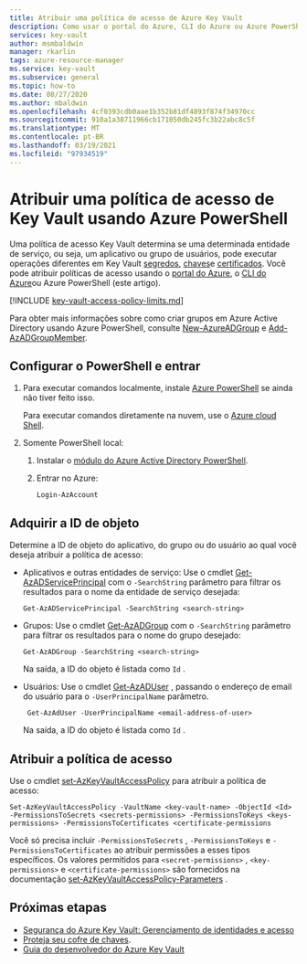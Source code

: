 ```yaml
---
title: Atribuir uma política de acesso de Azure Key Vault
description: Como usar o portal do Azure, CLI do Azure ou Azure PowerShell para atribuir uma política de acesso de Key Vault a uma entidade de serviço ou a uma identidade de aplicativo.
services: key-vault
author: msmbaldwin
manager: rkarlin
tags: azure-resource-manager
ms.service: key-vault
ms.subservice: general
ms.topic: how-to
ms.date: 08/27/2020
ms.author: mbaldwin
ms.openlocfilehash: 4cf0393cdb0aae1b352b81df4893f874f34970cc
ms.sourcegitcommit: 910a1a38711966cb171050db245fc3b22abc8c5f
ms.translationtype: MT
ms.contentlocale: pt-BR
ms.lasthandoff: 03/19/2021
ms.locfileid: "97934519"
---
```

# <a name="assign-a-key-vault-access-policy-using-azure-powershell"></a>Atribuir uma política de acesso de Key Vault usando Azure PowerShell

Uma política de acesso Key Vault determina se uma determinada entidade de serviço, ou seja, um aplicativo ou grupo de usuários, pode executar operações diferentes em Key Vault [segredos](../secrets/index.yml), [chaves](../keys/index.yml)e [certificados](../certificates/index.yml). Você pode atribuir políticas de acesso usando o [portal do Azure](assign-access-policy-portal.md), o [CLI do Azure](assign-access-policy-cli.md)ou Azure PowerShell (este artigo).

[!INCLUDE [key-vault-access-policy-limits.md](../../../includes/key-vault-access-policy-limits.md)]

Para obter mais informações sobre como criar grupos em Azure Active Directory usando Azure PowerShell, consulte [New-AzureADGroup](/powershell/module/azuread/new-azureadgroup) e [Add-AzADGroupMember](/powershell/module/az.resources/add-azadgroupmember).

## <a name="configure-powershell-and-sign-in"></a>Configurar o PowerShell e entrar

1. Para executar comandos localmente, instale [Azure PowerShell](/powershell/azure/) se ainda não tiver feito isso.

    Para executar comandos diretamente na nuvem, use o [Azure cloud Shell](../../cloud-shell/overview.md).

1. Somente PowerShell local:

    1. Instalar o [módulo do Azure Active Directory PowerShell](https://www.powershellgallery.com/packages/AzureAD).

    1. Entrar no Azure:

        ```azurepowershell-interactive
        Login-AzAccount
        ```
    
## <a name="acquire-the-object-id"></a>Adquirir a ID de objeto

Determine a ID de objeto do aplicativo, do grupo ou do usuário ao qual você deseja atribuir a política de acesso:

- Aplicativos e outras entidades de serviço: Use o cmdlet [Get-AzADServicePrincipal](/powershell/module/az.resources/get-azadserviceprincipal) com o `-SearchString` parâmetro para filtrar os resultados para o nome da entidade de serviço desejada:

    ```azurepowershell-interactive
    Get-AzADServicePrincipal -SearchString <search-string>
    ```

- Grupos: Use o cmdlet [Get-AzADGroup](/powershell/module/az.resources/get-azadgroup) com o `-SearchString` parâmetro para filtrar os resultados para o nome do grupo desejado:

    ```azurepowershell-interactive
    Get-AzADGroup -SearchString <search-string>
    ```
    
    Na saída, a ID do objeto é listada como `Id` .

- Usuários: Use o cmdlet [Get-AzADUser](/powershell/module/az.resources/get-azaduser) , passando o endereço de email do usuário para o `-UserPrincipalName` parâmetro.

    ```azurepowershell-interactive
     Get-AzAdUser -UserPrincipalName <email-address-of-user>
    ```

    Na saída, a ID do objeto é listada como `Id` .

## <a name="assign-the-access-policy"></a>Atribuir a política de acesso

Use o cmdlet [set-AzKeyVaultAccessPolicy](/powershell/module/az.keyvault/set-azkeyvaultaccesspolicy) para atribuir a política de acesso:

```azurepowershell-interactive
Set-AzKeyVaultAccessPolicy -VaultName <key-vault-name> -ObjectId <Id> -PermissionsToSecrets <secrets-permissions> -PermissionsToKeys <keys-permissions> -PermissionsToCertificates <certificate-permissions    
```

Você só precisa incluir `-PermissionsToSecrets` , `-PermissionsToKeys` e `-PermissionsToCertificates` ao atribuir permissões a esses tipos específicos. Os valores permitidos para `<secret-permissions>` , `<key-permissions>` e `<certificate-permissions>` são fornecidos na documentação [set-AzKeyVaultAccessPolicy-Parameters](/powershell/module/az.keyvault/set-azkeyvaultaccesspolicy#parameters) .

## <a name="next-steps"></a>Próximas etapas

- [Segurança do Azure Key Vault: Gerenciamento de identidades e acesso](security-overview.md#identity-management)
- [Proteja seu cofre de chaves](secure-your-key-vault.md).
- [Guia do desenvolvedor do Azure Key Vault](developers-guide.md)